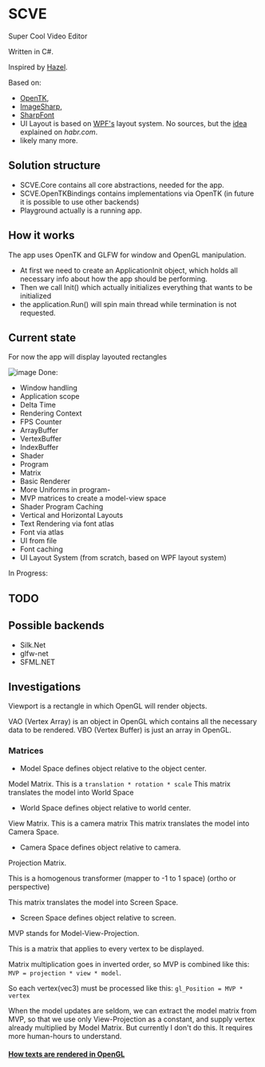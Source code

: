 # SCVE
Super Cool Video Editor

Written in C#.

Inspired by [Hazel](https://github.com/TheCherno/Hazel).

Based on: 
- [OpenTK](https://github.com/opentk/opentk/), 
- [ImageSharp](https://github.com/SixLabors/ImageSharp/), 
- [SharpFont](https://github.com/SpacialCircumstances/SharpFont) 
- UI Layout is based on [WPF's](https://github.com/dotnet/wpf) layout system. No sources, but the [idea](https://habr.com/ru/post/135990/) explained on _habr.com_.
- likely many more.

## Solution structure
- SCVE.Core contains all core abstractions, needed for the app.
- SCVE.OpenTKBindings contains implementations via OpenTK (in future it is possible to use other backends)
- Playground actually is a running app.

## How it works
The app uses OpenTK and GLFW for window and OpenGL manipulation.

- At first we need to create an ApplicationInit object, which holds all necessary info about how the app should be performing.
- Then we call Init() which actually initializes everything that wants to be initialized
- the application.Run() will spin main thread while termination is not requested.

## Current state
For now the app will display layouted rectangles

![image](https://user-images.githubusercontent.com/44116740/139516757-28043c3b-250e-4f29-9a83-152bb5303f9e.png)
Done: 
- Window handling
- Application scope
- Delta Time
- Rendering Context
- FPS Counter
- ArrayBuffer
- VertexBuffer
- IndexBuffer
- Shader
- Program
- Matrix
- Basic Renderer
- More Uniforms in program-
- MVP matrices to create a model-view space
- Shader Program Caching
- Vertical and Horizontal Layouts
- Text Rendering via font atlas
- Font via atlas
- UI from file
- Font caching
- UI Layout System (from scratch, based on WPF layout system)

In Progress:

## TODO

## Possible backends
- Silk.Net
- glfw-net
- SFML.NET

## Investigations

Viewport is a rectangle in which OpenGL will render objects. 

VAO (Vertex Array) is an object in OpenGL which contains all the necessary data to be rendered. 
VBO (Vertex Buffer) is just an array in OpenGL.

### Matrices

- Model Space defines object relative to the object center.

Model Matrix.
This is a `translation * rotation * scale`
This matrix translates the model into World Space

- World Space defines object relative to world center.

View Matrix.
This is a camera matrix
This matrix translates the model into Camera Space.

- Camera Space defines object relative to camera.

Projection Matrix.

This is a homogenous transformer (mapper to -1 to 1 space)  (ortho or perspective)

This matrix translates the model into Screen Space.

- Screen Space defines object relative to screen.

MVP stands for Model-View-Projection.

This is a matrix that applies to every vertex to be displayed.

Matrix multiplication goes in inverted order, so MVP is combined like this:
`MVP = projection * view * model`.

So each vertex(vec3) must be processed like this:
`gl_Position = MVP * vertex`

When the model updates are seldom, we can extract the model matrix from MVP,
so that we use only View-Projection as a constant, and supply vertex already multiplied by Model Matrix.
But currently I don't do this. It requires more human-hours to understand.

#### [How texts are rendered in OpenGL](https://ravesli.com/urok-45-rendering-teksta-v-opengl/)
